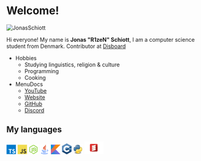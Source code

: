 # Welcome!
<img src="https://komarev.com/ghpvc/?username=JonasSchiott&color=blueviolet" alt="JonasSchiott" />

Hi everyone! My name is **Jonas "R1zeN" Schiott**, I am a computer science student from Denmark.
Contributor at [Disboard](https://github.com/disboardorg)

- Hobbies
  - Studying linguistics, religion & culture
  - Programming
  - Cooking
- MenuDocs
  - [YouTube](https://youtube.com/menudocs)
  - [Website](https://menudocs.org/)
  - [GitHub](https://github.com/menudocs)
  - [Discord](https://discord.gg/menudocs)

<h2>My languages </h2>
<code><img width="25px" src="https://github.com/JonasSchiott/JonasSchiott/blob/master/assets/typescript.svg"></code>
<code><img width="25px" src="https://github.com/JonasSchiott/JonasSchiott/blob/master/assets/javascript.svg"></code>
<code><img width="25px" src="https://github.com/JonasSchiott/JonasSchiott/blob/master/assets/nodejs.svg"></code>
<code><img width="25px" src="https://github.com/JonasSchiott/JonasSchiott/blob/master/assets/java.png"></code>
<code><img width="25px" src="https://github.com/JonasSchiott/JonasSchiott/blob/master/assets/kotlin.png"></code>
<code><img width="25px" src="https://github.com/JonasSchiott/JonasSchiott/blob/master/assets/cpp.svg"></code>
<code><img width="25px" src="https://github.com/JonasSchiott/JonasSchiott/blob/master/assets/python.png"></code>
<code><img width="50px" src="https://github.com/JonasSchiott/JonasSchiott/blob/master/assets/scala.png"></code>
